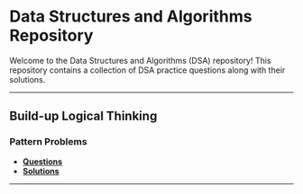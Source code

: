 # Data Structures and Algorithms Repository

Welcome to the Data Structures and Algorithms (DSA) repository! This repository contains a collection of DSA practice questions along with their solutions.

---

## Build-up Logical Thinking

### Pattern Problems

- [**Questions**](https://takeuforward.org/strivers-a2z-dsa-course/must-do-pattern-problems-before-starting-dsa/)
- [**Solutions**](/Patterns/)

---
